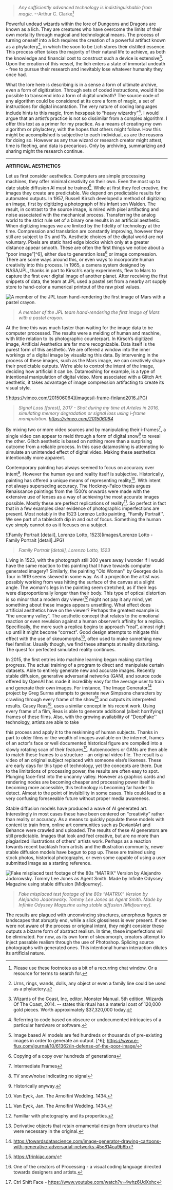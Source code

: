 >*Any sufficiently advanced technology is indistinguishable from magic.*
>--Arthur C. Clarke[^1]


Powerful undead wizards within the lore of Dungeons and Dragons are known as a lich. They are creatures who have overcome the limits of their own mortality through magical and technological means. The process of turning oneself into a lich requires the creation of a powerful artifact known as a phylactery[^2], in which the soon to be Lich stores their distilled essence. This process often takes the majority of their natural life to achieve, as both the knowledge and financial cost to construct such a device is extensive[^3]. Upon the creation of this vessel, the lich enters a state of immortal undeath - free to pursue their research and inevitably lose whatever humanity they once had. 

What the lore here is describing is in a sense a form of ultimate archive, even a form of digitization. Through sets of coded instructions, would it be possible to transcend into a form of digital undeath? The source code of any algorithm could be considered at its core a form of magic, a set of instructions for digital incantation. The very nature of coding languages include hints to this magic, from hexspeak to “heavy wizardry”[^4]. I would argue that an artist’s practice is not so dissimilar from a complex algorithm. I offer this text as a primer for my practice. As a means of creating my own algorithm or phylactery, with the hopes that others might follow. How this might be accomplished is subjective to each individual, as are the reasons for doing so. However as any true wizard or research creator might attest, time is fleeting, and data is precarious. Only by archiving, summarizing and sharing might the research continue. 

---
**ARTIFICIAL AESTHETICS**

Let us first consider aesthetics. Computers are simple processing machines, they offer minimal creativity on their own. Even the most up to date stable diffusion AI must be trained[^5]. While at first they feel creative, the images they create are predictable. We depend on predictable results for automated outputs. In 1957, Russell Kirsch developed a method of digitizing an image, first by digitizing a photograph of his infant son Walden. The result, in contrast to the source image, is mired with pixel artifacting and noise associated with the mechanical process. Transferring the analog world to the strict rule set of a binary one results in an artificial aesthetic. When digitizing images we are limited by the fidelity of technology at the time. Compression and translation are constantly improving, however they still are subject to 0’s and 1’s. Aesthetic choices of the digital world are not voluntary. Pixels are static hard edge blocks which only at a greater distance appear smooth. These are often the first things we notice about a “poor image”[^6], either due to generation loss[^7] or image compression. There are some ways around this, or even ways to incorporate human creativity into this process. In 1965, a camera system designed by NASA/JPL, thanks in part to Kirsch’s early experiments, flew to Mars to capture the first ever digital image of another planet. After receiving the first snippets of data, the team at JPL used a pastel set from a nearby art supply store to hand-color a numerical printout of the raw pixel values.

![A member of the JPL team hand-rendering the first image of Mars with a pastel crayon.](images/First_Image_Coloring.jpg)
>*A member of the JPL team hand-rendering the first image of Mars with a pastel crayon.*

At the time this was much faster than waiting for the image data to be computer processed. The results were a melding of human and machine, with little relation to its photographic counterpart. In Kirsch’s digitized image, Artificial Aesthetics are far more recognizable. Data itself is the purest form of this aesthetic. We are offered a window into the inner workings of a digital image by visualizing this data. By intervening in the process of these images, such as the Mars image, we can creatively shape their predictable outputs. We’re able to control the intent of the image, deciding how artificial it can be. Datamoshing for example, is a type of intentional manipulation of digital video. More associated with a Glitch Art aesthetic, it takes advantage of image compression artifacting to create its visual style. 

![https://vimeo.com/201506064](images/i-frame-finland2016.JPG)
>*Signal Loss [forest], 2017 - Shot during my time at Arteles in 2016, simulating memory degradation or signal loss using i-frame manipulation. https://vimeo.com/201506064*

By mixing two or more video sources and by manipulating their i-frames[^8], a single video can appear to meld through a form of digital snow[^9] to reveal the other. Glitch aesthetic is based on nothing more than a surprising outcome from a reliable process. In this case datamoshing is attempting to simulate an unintended effect of digital video. Making these aesthetics intentionally more apparent.

Contemporary painting has always seemed to focus on accuracy over intent[^10]. However the human eye and reality itself is subjective. Historically, painting has offered a unique means of representing reality[^11]. With intent not always superseding accuracy. The Hockney-Falco thesis argues Renaissance paintings from the 1500’s onwards were made with the extensive use of lenses as a way of achieving the most accurate images possible. Mostly these are perfect replications of reality[^11]. So perfect in fact that in a few examples clear evidence of photographic imperfections are present. Most notably in the 1523 Lorenzo Lotto painting, “Family Portrait''. We see part of a tablecloth dip in and out of focus. Something the human eye simply cannot do as it focuses on a subject.

![Family Portrait [detail], Lorenzo Lotto, 1523](images/Lorenzo Lotto - Family Portrait [detail].JPG)
>*Family Portrait [detail], Lorenzo Lotto, 1523*

Living in 1523, with the photograph still 300 years away I wonder if I would have the same reaction to this painting that I have towards computer generated imagery? Similarly, the painting “Old Woman'' by Georges de la Tour in 1619 seems skewed in some way. As if a projection the artist was possibly working from was hitting the surface of the canvas at a slight angle. The woman's legs in the painting seem stretched, as if their legs were disproportionally longer than their body. This type of optical distortion is so minor that a modern day viewer[^12] might not pay it any mind, yet something about these images appears unsettling. What effect does artificial aesthetics have on the viewer? Perhaps the greatest example is “the uncanny valley”. The aesthetic concept that relates to the emotional reaction or even revulsion against a human observer’s affinity for a replica. Specifically, the more such a replica begins to approach “real”, almost right up until it might become “correct”. Good design attempts to mitigate this effect with the use of skeuomorphs[^13], often used to make something new feel familiar. Usually though, we find these attempts at reality disturbing. The quest for perfected simulated reality continues. 

In 2015, the first entries into machine learning began making startling progress. The actual training of a program to direct and manipulate certain datasets. Able to entirely generate new and accurate images. Recently stable diffusion, generative adversarial networks (GAN), and source code offered by OpenAI has made it incredibly easy for the average user to train and generate their own images. For instance, The Image Generator[^14] project by Greg Surma attempts to generate new Simpsons characters by crawling through every frame of the show[^15] and outputs its interpreted results. Casey Reas[^16], uses a similar concept in his recent work. Using every frame of a film, Reas is able to generate additional (albeit horrifying) frames of these films. Also, with the growing availability of “DeepFake'' technology, artists are able to take

this process and apply it to the reskinning of human subjects. Thanks in part to older films or the wealth of images available on the internet, frames of an actor's face or well documented historical figure are compiled into a slowly rotating scan of their features[^17]. Autoencoders or GANs are then able to match these frames to a structure - an original video file. The result is a video of an original subject replaced with someone else’s likeness. These are early days for this type of technology, yet the concepts are there. Due to the limitations of processing power, the results are often easy to spot. Plunging face-first into the uncanny valley. However as graphics cards and rendering nodes are becoming cheaper and processing power itself is becoming more accessible, this technology is becoming far harder to detect. Almost to the point of invisibility in some cases. This could lead to a very confusing foreseeable future without proper media awareness. 

Stable diffusion models have produced a wave of AI generated art. Interestingly in most cases these have been centered on “creativity” rather than reality or accuracy. As a means to quickly populate these models with content to train from, online art communities such as DeviantArt and Behance were crawled and uploaded. The results of these AI generators are still predictable. Images that look and feel creative, but are no more than plagiarized illustrations of others' artists work. Perhaps as a reaction towards recent backlash from artists and the illustration community, newer stable diffusion models have begun to pop up. These are trained using stock photos, historical photographs, or even some capable of using a user submitted image as a starting reference.

![Fake misplaced test footage of the 80s “MATRIX“ Version by Alejandro Jodorowsky. Tommy Lee Jones as Agent Smith. Made by Infinite Odyssey Magazine using stable diffusion [Midjourney].](infiniteodyssey.mag_matrix_AI.JPG)
>*Fake misplaced test footage of the 80s “MATRIX“ Version by Alejandro Jodorowsky. Tommy Lee Jones as Agent Smith. Made by Infinite Odyssey Magazine using stable diffusion [Midjourney].*

The results are plagued with unconvincing structures, amorphous figures or landscapes that abruptly end, while a slick glossiness is ever present. If one were not aware of the process or original intent, they might consider these outputs a bizarre form of abstract realism. In time, these imperfections will be eliminated. For now, as its own form of skeuomorph, creators attempt to inject passable realism through the use of Photoshop. Splicing source photographs with generated ones. This intentional human interaction dilutes its artificial nature. 

[^1]: Please use these footnotes as a bit of a recurring chat window. Or a resource for terms to search for. 
[^2]: Urns, rings, wands, dolls, any object or even a family line could be used as a phylactery. 
[^3]: Wizards of the Coast, Inc, editor. Monster Manual. 5th edition, Wizards Of The Coast, 2014. -- states this ritual has a material cost of 120,000 gold pieces. Worth approximately $37,320,000 today. 
[^4]: Referring to code based on obscure or undocumented intricacies of a particular hardware or software.
[^5]: Image based AI models are fed hundreds or thousands of pre-existing images in order to generate an output.
[^6]; https://www.e-flux.com/journal/10/61362/in-defense-of-the-poor-image/
[^7]: Copying of a copy over hundreds of generations
[^8]: Intermediate Frames
[^9]: TV snow/noise indicating no signal
[^10]: Historically anyway.
[^11]: Van Eyck, Jan. The Arnolfini Wedding. 1434.
[^12]: Familiar with photography and its properties.
[^13]: Derivative objects that retain ornamental design from structures that were necessary in the original.
[^14]: https://towardsdatascience.com/image-generator-drawing-cartoons-with-generative-adversarial-networks-45e814ca9b6b
[^15]: https://frinkiac.com/
[^16]: One of the creators of Processing - a visual coding language directed towards designers and artists.
[^17]: Ctrl Shift Face - https://www.youtube.com/watch?v=4whz6UdXxhc

